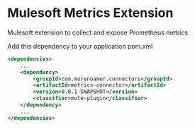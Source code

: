 # Mulesoft Metrics Extension

Mulesoft extension to collect and expose Prometheus metrics


Add this dependency to your application pom.xml

```xml
<dependencies>
    ...
    <dependency>
        <groupId>com.morenoamor.connectors</groupId>
        <artifactId>metrics-connector</artifactId>
        <version>0.0.1-SNAPSHOT</version>
        <classifier>mule-plugin</classifier>
    </dependency>
    ...
</dependencies>
```
